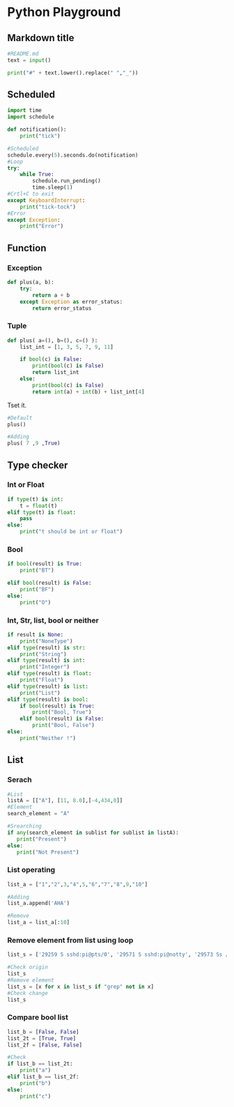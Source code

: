 # Python Playground

## Markdown title
```python
#README.md
text = input()

print("#" + text.lower().replace(" ","_"))
```

## Scheduled
```python
import time
import schedule

def notification():
    print("tick")

#Scheduled
schedule.every(5).seconds.do(notification)
#Loop
try:
    while True:
        schedule.run_pending()
        time.sleep(1)
#Crtl+C to exit
except KeyboardInterrupt:
    print("tick-tock")
#Error
except Exception:
    print("Error")
```

## Function
### Exception
```python
def plus(a, b):
    try:
        return a + b
    except Exception as error_status:
        return error_status
```
### Tuple
```python
def plus( a=(), b=(), c=() ):
    list_int = [1, 3, 5, 7, 9, 11]

    if bool(c) is False:
        print(bool(c) is False)
        return list_int
    else:
        print(bool(c) is False)
        return int(a) + int(b) + list_int[4]
```
Tset it.
```python
#Default
plus()

#Adding
plus( 7 ,9 ,True)
```

## Type checker
### Int or Float
```python
if type(t) is int:
    t = float(t)
elif type(t) is float:
    pass
else:
    print("t should be int or float")
```
### Bool
```python
if bool(result) is True:
    print("BT")

elif bool(result) is False:
    print("BF")
else:
    print("O")
```
### Int, Str, list, bool or neither
```python
if result is None:
    print("NoneType")
elif type(result) is str:
    print("String")
elif type(result) is int:
    print("Integer")
elif type(result) is float:
    print("Float")
elif type(result) is list:
    print("List")
elif type(result) is bool:
    if bool(result) is True:
        print("Bool, True")
    elif bool(result) is False:
        print("Bool, False")
else:
    print("Neither !")
```

## List
### Serach
```python
#List
listA = [["A"], [11, 8.0],[-4,434,0]]
#Element
search_element = "A"

#Srearching
if any(search_element in sublist for sublist in listA):
   print("Present")
else:
   print("Not Present")
```
### List operating
```python
list_a = ["1","2",3,"4",5,"6","7","8",9,"10"]

#Adding
list_a.append('AHA')

#Remove
list_a = list_a[:10]
```
### Remove element from list using loop
```python
list_s = ['29259 S sshd:pi@pts/0', '29571 S sshd:pi@notty', '29573 Ss /usr/lib/openssh/sftp-server', '31378 S sshd:pi@notty', '31380 Ss /usr/lib/openssh/sftp-server', '31431 S+ grep-issh']

#Check origin
list_s
#Remove element
list_s = [x for x in list_s if "grep" not in x]
#Check change
list_s
```
### Compare bool list
```python
list_b = [False, False]
list_2t = [True, True]
list_2f = [False, False]

#Check
if list_b == list_2t:
    print("a")
elif list_b == list_2f:
    print("b")
else:
    print("c")
```
